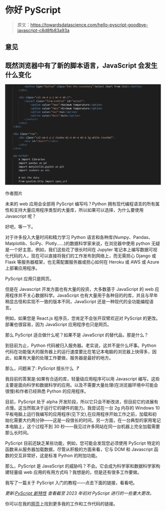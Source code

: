 # 你好 PyScript

> 原文：<https://towardsdatascience.com/hello-pyscript-goodbye-javascript-c8d8fb83a93a>

## 意见

## 既然浏览器中有了新的脚本语言，JavaScript 会发生什么变化

![](img/e9b0faabe87b2f2345aaf06678d28e66.png)

作者图片

未来的 web 应用会全部用 PyScript 编写吗？Python 拥有现代编程语言的所有属性和支持大量应用程序类型的大量库，所以如果可以选择，为什么要使用 Javascript 呢？

好吧，等一下。

对于许多投入大量时间和精力学习 Python 语言和各种库(Numpy、Pandas、Matplotlib、SciPy、Plotly……)的数据科学家来说，在浏览器中使用 python 无疑是一个好主意。例如，我们这些花了很长时间在 Jupyter 笔记本上编写数据可视化代码的人，现在可以直接将我们的工作发布到网络上，而无需担心 Django 或 Flask 等服务器框架，也无需配置服务器或担心如何在 Heroku 或 AWS 或 Azure 上部署应用程序。

PyScript 应用只是网页。

但是在 Javascript 开发方面也有大量的投资，大多数基于 JavaScript 的 web 应用程序并不关心数据科学。JavaScript 也有大量用于各种目的的库，并且与早年稍显古怪和实现不一致的版本不同，JavaScript 还是一种现代的全功能编程语言。

例如，如果您是 React.js 程序员，您肯定不会张开双臂欢迎对 PyScript 的更改。部署也很容易，因为 JavaScript 应用程序也只是网页。

那么 PyScript 适合做什么呢？如果不是 JavaScript 的替代品，那是什么？

到目前为止，Python 代码被归入服务器。老实说，这并不是什么坏事。Python 代码在功能强大的服务器上的运行速度要比在笔记本电脑的浏览器上快得多，因此，如果有大量的处理工作要做，服务器是最好的地方。

那么，问题来了: PyScript 擅长什么 ***？***

我目前的答案是:如果有合适的库，轻量级应用程序可以用 Javascript 编写。这些主要是面向科学和数据科学的应用。以及不需要大量处理(在浏览器环境中可能会很慢)和作者已经熟悉 Python 的应用程序。

目前，PyScript 处于 alpha 开发阶段，所以它只会不断改进，但目前它的进展有点慢。这当然取决于运行它的硬件的能力。我尝试在一台 2g 内存的 Windows 10 平板电脑上运行我编写的应用程序(见下文),在应用程序开始工作之前，加载和初始化需要大约两分钟——这是一段很长的时间。另一方面，在一台典型的家用笔记本电脑上，这个过程不到 30 秒——我见过许多网站在同一台机器上完全加载需要那么长时间。

PyScript 目前还缺乏某些功能，例如，您可能会发现您必须使用 PyScript 特定的函数来从服务器加载数据，尽管从积极的方面来看，它与 DOM 和 Javascript 函数的交互非常好，这是标准 Python 的附加功能。

那么，PyScript 是 JavaScript 的威胁吗？不会。它会成为科学家和数据科学家构建轻量级 web 应用的有用方式吗？我想是的，但是还有很多工作要做。

我写了一篇关于 PyScript 入门的教程——点击下面的链接，看看吧。

*更新:*[*PyScript 新特性*](https://alan-jones.medium.com/whats-new-in-pyscript-dfdf25538281) *查看截至 2023 年初对 PyScript 进行的一些重大更改。*

[](/create-an-interactive-web-app-with-pyscript-and-pandas-3918ad2dada1)  

你可以在我的[网页](http://alanjones2.github.io)上找到更多我的工作和工作代码的链接。

[](https://alanjones2.github.io) 